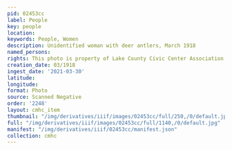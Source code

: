 ```yaml
---
pid: 02453cc
label: People
key: people
location: 
keywords: People, Women
description: Unidentified woman with deer antlers, March 1918
named_persons: 
rights: This photo is property of Lake County Civic Center Association.
creation_date: 03/1918
ingest_date: '2021-03-30'
latitude: 
longitude: 
format: Photo
source: Scanned Negative
order: '2248'
layout: cmhc_item
thumbnail: "/img/derivatives/iiif/images/02453cc/full/250,/0/default.jpg"
full: "/img/derivatives/iiif/images/02453cc/full/1140,/0/default.jpg"
manifest: "/img/derivatives/iiif/02453cc/manifest.json"
collection: cmhc
---
```

